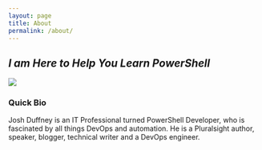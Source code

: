 ```yaml
---
layout: page
title: About
permalink: /about/
---
```

## _I am Here to Help You Learn PowerShell_

<img align="center" src="https://duffney.github.io/images/pluralsightavatar.jpg">

### Quick Bio

Josh Duffney is an IT Professional turned PowerShell Developer, who is fascinated by all things DevOps and automation. He is a Pluralsight author, speaker, blogger, technical writer and a DevOps engineer.